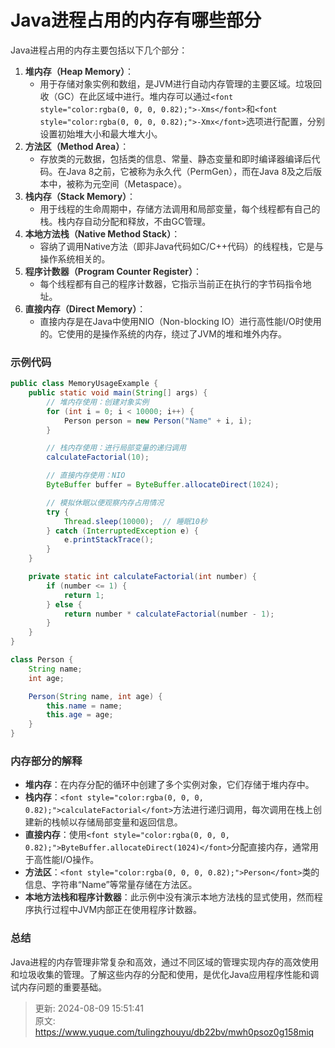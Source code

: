 # Java进程占用的内存有哪些部分

<font style="color:rgba(0, 0, 0, 0.82);">Java进程占用的内存主要包括以下几个部分：</font>

1. **<font style="color:rgba(0, 0, 0, 0.82);">堆内存（Heap Memory）</font>**<font style="color:rgba(0, 0, 0, 0.82);">：</font>
    - <font style="color:rgba(0, 0, 0, 0.82);">用于存储对象实例和数组，是JVM进行自动内存管理的主要区域。垃圾回收（GC）在此区域中进行。堆内存可以通过</font>`<font style="color:rgba(0, 0, 0, 0.82);">-Xms</font>`<font style="color:rgba(0, 0, 0, 0.82);">和</font>`<font style="color:rgba(0, 0, 0, 0.82);">-Xmx</font>`<font style="color:rgba(0, 0, 0, 0.82);">选项进行配置，分别设置初始堆大小和最大堆大小。</font>
2. **<font style="color:rgba(0, 0, 0, 0.82);">方法区（Method Area）</font>**<font style="color:rgba(0, 0, 0, 0.82);">：</font>
    - <font style="color:rgba(0, 0, 0, 0.82);">存放类的元数据，包括类的信息、常量、静态变量和即时编译器编译后代码。在Java 8之前，它被称为永久代（PermGen），而在Java 8及之后版本中，被称为元空间（Metaspace）。</font>
3. **<font style="color:rgba(0, 0, 0, 0.82);">栈内存（Stack Memory）</font>**<font style="color:rgba(0, 0, 0, 0.82);">：</font>
    - <font style="color:rgba(0, 0, 0, 0.82);">用于线程的生命周期中，存储方法调用和局部变量，每个线程都有自己的栈。栈内存自动分配和释放，不由GC管理。</font>
4. **<font style="color:rgba(0, 0, 0, 0.82);">本地方法栈（Native Method Stack）</font>**<font style="color:rgba(0, 0, 0, 0.82);">：</font>
    - <font style="color:rgba(0, 0, 0, 0.82);">容纳了调用Native方法（即非Java代码如C/C++代码）的线程栈，它是与操作系统相关的。</font>
5. **<font style="color:rgba(0, 0, 0, 0.82);">程序计数器（Program Counter Register）</font>**<font style="color:rgba(0, 0, 0, 0.82);">：</font>
    - <font style="color:rgba(0, 0, 0, 0.82);">每个线程都有自己的程序计数器，它指示当前正在执行的字节码指令地址。</font>
6. **<font style="color:rgba(0, 0, 0, 0.82);">直接内存（Direct Memory）</font>**<font style="color:rgba(0, 0, 0, 0.82);">：</font>
    - <font style="color:rgba(0, 0, 0, 0.82);">直接内存是在Java中使用NIO（Non-blocking IO）进行高性能I/O时使用的。它使用的是操作系统的内存，绕过了JVM的堆和堆外内存。</font>

### <font style="color:rgba(0, 0, 0, 0.82);">示例代码</font>
```java
public class MemoryUsageExample {  
    public static void main(String[] args) {  
        // 堆内存使用：创建对象实例  
        for (int i = 0; i < 10000; i++) {  
            Person person = new Person("Name" + i, i);  
        }  

        // 栈内存使用：进行局部变量的递归调用  
        calculateFactorial(10);  

        // 直接内存使用：NIO  
        ByteBuffer buffer = ByteBuffer.allocateDirect(1024);  

        // 模拟休眠以便观察内存占用情况  
        try {  
            Thread.sleep(10000);  // 睡眠10秒  
        } catch (InterruptedException e) {  
            e.printStackTrace();  
        }  
    }  

    private static int calculateFactorial(int number) {  
        if (number <= 1) {  
            return 1;  
        } else {  
            return number * calculateFactorial(number - 1);  
        }  
    }  
}  

class Person {  
    String name;  
    int age;  

    Person(String name, int age) {  
        this.name = name;  
        this.age = age;  
    }  
}
```

### <font style="color:rgba(0, 0, 0, 0.82);">内存部分的解释</font>
+ **<font style="color:rgba(0, 0, 0, 0.82);">堆内存</font>**<font style="color:rgba(0, 0, 0, 0.82);">：在内存分配的循环中创建了多个实例对象，它们存储于堆内存中。</font>
+ **<font style="color:rgba(0, 0, 0, 0.82);">栈内存</font>**<font style="color:rgba(0, 0, 0, 0.82);">：</font>`<font style="color:rgba(0, 0, 0, 0.82);">calculateFactorial</font>`<font style="color:rgba(0, 0, 0, 0.82);">方法进行递归调用，每次调用在栈上创建新的栈帧以存储局部变量和返回信息。</font>
+ **<font style="color:rgba(0, 0, 0, 0.82);">直接内存</font>**<font style="color:rgba(0, 0, 0, 0.82);">：使用</font>`<font style="color:rgba(0, 0, 0, 0.82);">ByteBuffer.allocateDirect(1024)</font>`<font style="color:rgba(0, 0, 0, 0.82);">分配直接内存，通常用于高性能I/O操作。</font>
+ **<font style="color:rgba(0, 0, 0, 0.82);">方法区</font>**<font style="color:rgba(0, 0, 0, 0.82);">：</font>`<font style="color:rgba(0, 0, 0, 0.82);">Person</font>`<font style="color:rgba(0, 0, 0, 0.82);">类的信息、字符串“Name”等常量存储在方法区。</font>
+ **<font style="color:rgba(0, 0, 0, 0.82);">本地方法栈和程序计数器</font>**<font style="color:rgba(0, 0, 0, 0.82);">：此示例中没有演示本地方法栈的显式使用，然而程序执行过程中JVM内部正在使用程序计数器。</font>

### <font style="color:rgba(0, 0, 0, 0.82);">总结</font>
<font style="color:rgba(0, 0, 0, 0.82);">Java进程的内存管理非常复杂和高效，通过不同区域的管理实现内存的高效使用和垃圾收集的管理。了解这些内存的分配和使用，是优化Java应用程序性能和调试内存问题的重要基础。</font>



> 更新: 2024-08-09 15:51:41  
> 原文: <https://www.yuque.com/tulingzhouyu/db22bv/mwh0psoz0g158miq>